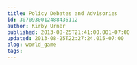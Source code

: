 ```yaml
---
title: Policy Debates and Advisories
id: 3070930012488436112
author: Kirby Urner
published: 2013-08-25T21:41:00.001-07:00
updated: 2013-08-25T22:27:24.015-07:00
blog: world_game
tags: 
---
```


